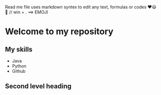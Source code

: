 Read me file uses markdown syntex to edit any text, formulas or codes ❤😃🌹
// win + . ==> EMOJI

# Welcome to my repository

## My skills
- Java
- Python
- Github

## Second level heading
